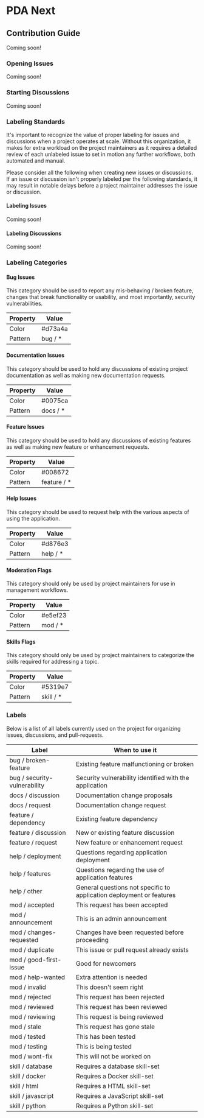 # PDA Next

## Contribution Guide

Coming soon!

### Opening Issues

Coming soon!

### Starting Discussions

Coming soon!

### Labeling Standards

It's important to recognize the value of proper labeling for issues and discussions when a project operates at scale.
Without this organization, it makes for extra workload on the project maintainers as it requires a detailed review of
each unlabeled issue to set in motion any further workflows, both automated and manual.

Please consider all the following when creating new issues or discussions. If an issue or discussion isn't properly
labeled per the following standards, it may result in notable delays before a project maintainer addresses the issue or
discussion.

#### Labeling Issues

Coming soon!

#### Labeling Discussions

Coming soon!

### Labeling Categories

#### Bug Issues

This category should be used to report any mis-behaving / broken feature, changes that break functionality or usability,
and most importantly, security vulnerabilities.

| Property | Value   |
|----------|---------|
| Color    | #d73a4a |
| Pattern  | bug / * |

#### Documentation Issues

This category should be used to hold any discussions of existing project documentation as well as making new
documentation requests.

| Property | Value    |
|----------|----------|
| Color    | #0075ca  |
| Pattern  | docs / * |

#### Feature Issues

This category should be used to hold any discussions of existing features as well as making new feature or enhancement
requests.

| Property | Value       |
|----------|-------------|
| Color    | #008672     |
| Pattern  | feature / * |


#### Help Issues

This category should be used to request help with the various aspects of using the application.

| Property | Value    |
|----------|----------|
| Color    | #d876e3  |
| Pattern  | help / * |

#### Moderation Flags

This category should only be used by project maintainers for use in management workflows.

| Property | Value   |
|----------|---------|
| Color    | #e5ef23 |
| Pattern  | mod / * |

#### Skills Flags

This category should only be used by project maintainers to categorize the skills required for addressing a topic.

| Property | Value     |
|----------|-----------|
| Color    | #5319e7   |
| Pattern  | skill / * |

### Labels

Below is a list of all labels currently used on the project for organizing issues, discussions, and pull-requests.

| Label                        | When to use it                                                       |
|------------------------------|----------------------------------------------------------------------|
| bug / broken-feature         | Existing feature malfunctioning or broken                            |
| bug / security-vulnerability | Security vulnerability identified with the application               |
| docs / discussion            | Documentation change proposals                                       |
| docs / request               | Documentation change request                                         |
| feature / dependency         | Existing feature dependency                                          |
| feature / discussion         | New or existing feature discussion                                   |
| feature / request            | New feature or enhancement request                                   |
| help / deployment            | Questions regarding application deployment                           |
| help / features              | Questions regarding the use of application features                  |
| help / other                 | General questions not specific to application deployment or features |
| mod / accepted               | This request has been accepted                                       |
| mod / announcement           | This is an admin announcement                                        |
| mod / changes-requested      | Changes have been requested before proceeding                        |
| mod / duplicate              | This issue or pull request already exists                            |
| mod / good-first-issue       | Good for newcomers                                                   |
| mod / help-wanted            | Extra attention is needed                                            |
| mod / invalid                | This doesn't seem right                                              |
| mod / rejected               | This request has been rejected                                       |
| mod / reviewed               | This request has been reviewed                                       |
| mod / reviewing              | This request is being reviewed                                       |
| mod / stale                  | This request has gone stale                                          |
| mod / tested                 | This has been tested                                                 |
| mod / testing                | This is being tested                                                 |
| mod / wont-fix               | This will not be worked on                                           |
| skill / database             | Requires a database skill-set                                        |
| skill / docker               | Requires a Docker skill-set                                          |
| skill / html                 | Requires a HTML skill-set                                            |
| skill / javascript           | Requires a JavaScript skill-set                                      |
| skill / python               | Requires a Python skill-set                                          |
